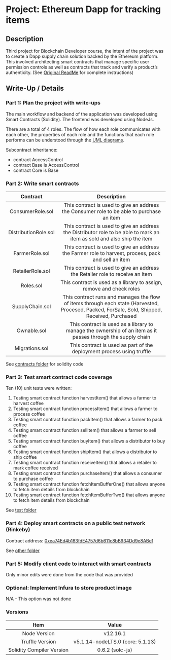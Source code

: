 # Project: Ethereum Dapp for tracking items

## Description
Third project for Blockchain Developer course, the intent of the project was to create a Dapp supply chain solution backed by the Ethereum platform. This involved architecting smart contracts that manage specific user permission controls as well as contracts that track and verify a product’s authenticity. (See [Original ReadMe](https://github.com/marq-oh/bcnd-p3/blob/master/README_orig.md) for complete instructions)

## Write-Up / Details
### Part 1: Plan the project with write-ups
The main workflow and backend of the application was developed using Smart Contracts (Solidity). The frontend was developed using NodeJs.

There are a total of 4 roles. The flow of how each role communicates with each other, the properties of each role and the functions that each role performs can be understood through the [UML diagrams](https://github.com/marq-oh/bcnd-p3/tree/master/UML).

Subcontract inheritance:
- contract AccessControl
- contract Base is AccessControl
- contract Core is Base

### Part 2: Write smart contracts
|Contract            |Description              																				   									   |
|:------------------:|:-------------------------------------------------------------------------------------------------------------------------------------------:|
|ConsumerRole.sol  	 |This contract is used to give an address the Consumer role to be able to purchase an item           					 					   |
|DistributionRole.sol|This contract is used to give an address the Distributor role to be able to mark an item as sold and also ship the item   				   |
|FarmerRole.sol  	 |This contract is used to give an address the Farmer role to harvest, process, pack and sell an item         								   |
|RetailerRole.sol  	 |This contract is used to give an address the Retailer role to receive an item          													   |
|Roles.sol  		 |This contract is used as a library to assign, remove and check roles           																				   |
|SupplyChain.sol  	 |This contract runs and manages the flow of items through each state (Harvested, Procesed, Packed, ForSale, Sold, Shipped, Received, Purchased|        																|
|Ownable.sol  		 |This contract is used as a library to manage the ownership of an item as it passes through the supply chain														   | 
|Migrations.sol  	 |This contract is used as part of the deployment process using truffle				     													   |  

See [contracts folder](https://github.com/marq-oh/bcnd-p3/tree/master/project-6/contracts) for solidity code

### Part 3: Test smart contract code coverage
Ten (10) unit tests were written:
1. Testing smart contract function harvestItem() that allows a farmer to harvest coffee
2. Testing smart contract function processItem() that allows a farmer to process coffee
3. Testing smart contract function packItem() that allows a farmer to pack coffee
4. Testing smart contract function sellItem() that allows a farmer to sell coffee
5. Testing smart contract function buyItem() that allows a distributor to buy coffee
6. Testing smart contract function shipItem() that allows a distributor to ship coffee
7. Testing smart contract function receiveItem() that allows a retailer to mark coffee received
8. Testing smart contract function purchaseItem() that allows a consumer to purchase coffee
9. Testing smart contract function fetchItemBufferOne() that allows anyone to fetch item details from blockchain
10. Testing smart contract function fetchItemBufferTwo() that allows anyone to fetch item details from blockchain

See [test folder](https://github.com/marq-oh/bcnd-p3/blob/master/project-6/test)

### Part 4: Deploy smart contracts on a public test network (Rinkeby)
Contract address: [0xea74Ed4b183fdE4757d6b611c8bB934Dd9e8ABe1](https://rinkeby.etherscan.io/address/0xea74Ed4b183fdE4757d6b611c8bB934Dd9e8ABe1)

See [other folder](https://github.com/marq-oh/bcnd-p3/blob/master/other/rinkeyby%20deployment.txt)

### Part 5: Modify client code to interact with smart contracts
Only minor edits were done from the code that was provided

### Optional: Implement Infura to store product image
N/A - This option was not done

### Versions
|            Item           |               Value              |
|:-------------------------:|:--------------------------------:|
|     Node Version   		|             v12.16.1             |
|      Truffle Version      | v5.1.14-nodeLTS.0 (core: 5.1.13) |
| Solidity Compiler Version |          0.6.2 (solc-js)         |
